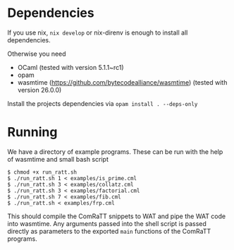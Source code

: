 # Dependencies
If you use nix, `nix develop` or nix-direnv is enough to install all dependencies.

Otherwise you need
- OCaml (tested with version 5.1.1~rc1)
- opam
- wasmtime (https://github.com/bytecodealliance/wasmtime) (tested with version 26.0.0)

Install the projects dependencies via
```opam install . --deps-only```

# Running

We have a directory of example programs. These can be run with the help of wasmtime and small bash script

```terminal
$ chmod +x run_ratt.sh
$ ./run_ratt.sh 1 < examples/is_prime.cml
$ ./run_ratt.sh 3 < examples/collatz.cml
$ ./run_ratt.sh 3 < examples/factorial.cml
$ ./run_ratt.sh 7 < examples/fib.cml
$ ./run_ratt.sh < examples/frp.cml
```

This should compile the ComRaTT snippets to WAT and pipe the WAT code into wasmtime.
Any arguments passed into the shell script is passed directly as parameters to the exported `main` functions
of the ComRaTT programs.
